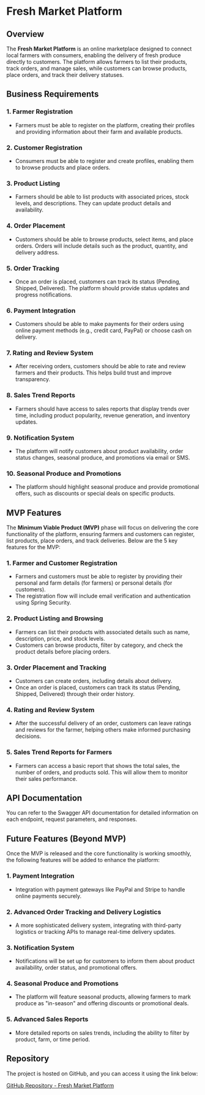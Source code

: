 # Fresh Market Platform

## Overview

The **Fresh Market Platform** is an online marketplace designed to connect local farmers with consumers, enabling the delivery of fresh produce directly to customers. The platform allows farmers to list their products, track orders, and manage sales, while customers can browse products, place orders, and track their delivery statuses.

## Business Requirements

### 1. **Farmer Registration**
- Farmers must be able to register on the platform, creating their profiles and providing information about their farm and available products.

### 2. **Customer Registration**
- Consumers must be able to register and create profiles, enabling them to browse products and place orders.

### 3. **Product Listing**
- Farmers should be able to list products with associated prices, stock levels, and descriptions. They can update product details and availability.

### 4. **Order Placement**
- Customers should be able to browse products, select items, and place orders. Orders will include details such as the product, quantity, and delivery address.

### 5. **Order Tracking**
- Once an order is placed, customers can track its status (Pending, Shipped, Delivered). The platform should provide status updates and progress notifications.

### 6. **Payment Integration**
- Customers should be able to make payments for their orders using online payment methods (e.g., credit card, PayPal) or choose cash on delivery.

### 7. **Rating and Review System**
- After receiving orders, customers should be able to rate and review farmers and their products. This helps build trust and improve transparency.

### 8. **Sales Trend Reports**
- Farmers should have access to sales reports that display trends over time, including product popularity, revenue generation, and inventory updates.

### 9. **Notification System**
- The platform will notify customers about product availability, order status changes, seasonal produce, and promotions via email or SMS.

### 10. **Seasonal Produce and Promotions**
- The platform should highlight seasonal produce and provide promotional offers, such as discounts or special deals on specific products.

## MVP Features

The **Minimum Viable Product (MVP)** phase will focus on delivering the core functionality of the platform, ensuring farmers and customers can register, list products, place orders, and track deliveries. Below are the 5 key features for the MVP:

### 1. **Farmer and Customer Registration**
- Farmers and customers must be able to register by providing their personal and farm details (for farmers) or personal details (for customers).
- The registration flow will include email verification and authentication using Spring Security.

### 2. **Product Listing and Browsing**
- Farmers can list their products with associated details such as name, description, price, and stock levels.
- Customers can browse products, filter by category, and check the product details before placing orders.

### 3. **Order Placement and Tracking**
- Customers can create orders, including details about delivery.
- Once an order is placed, customers can track its status (Pending, Shipped, Delivered) through their order history.

### 4. **Rating and Review System**
- After the successful delivery of an order, customers can leave ratings and reviews for the farmer, helping others make informed purchasing decisions.

### 5. **Sales Trend Reports for Farmers**
- Farmers can access a basic report that shows the total sales, the number of orders, and products sold. This will allow them to monitor their sales performance.

## API Documentation

You can refer to the Swagger API documentation for detailed information on each endpoint, request parameters, and responses.

## Future Features (Beyond MVP)

Once the MVP is released and the core functionality is working smoothly, the following features will be added to enhance the platform:

### 1. **Payment Integration**
- Integration with payment gateways like PayPal and Stripe to handle online payments securely.

### 2. **Advanced Order Tracking and Delivery Logistics**
- A more sophisticated delivery system, integrating with third-party logistics or tracking APIs to manage real-time delivery updates.

### 3. **Notification System**
- Notifications will be set up for customers to inform them about product availability, order status, and promotional offers.

### 4. **Seasonal Produce and Promotions**
- The platform will feature seasonal products, allowing farmers to mark produce as "in-season" and offering discounts or promotional deals.

### 5. **Advanced Sales Reports**
- More detailed reports on sales trends, including the ability to filter by product, farm, or time period.

## Repository

The project is hosted on GitHub, and you can access it using the link below:

[GitHub Repository - Fresh Market Platform](https://github.com/alexbanilean/FreshMarket/tree/main)
